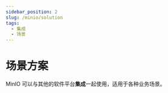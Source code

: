 ```yaml
---
sidebar_position: 2
slug: /minio/solution
tags:
  - 集成
  - 场景
---
```


# 场景方案

MinIO 可以与其他的软件平台**集成**一起使用，适用于各种业务场景。


